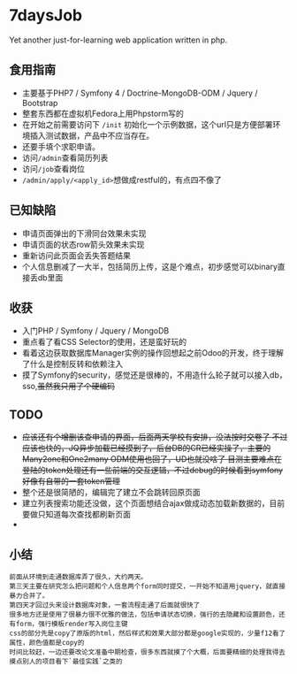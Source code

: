 # 7daysJob
Yet another just-for-learning web application written in php.

## 食用指南
 - 主要基于PHP7 / Symfony 4 / Doctrine-MongoDB-ODM / Jquery / Bootstrap
 - 整套东西都在虚拟机Fedora上用Phpstorm写的
 - 在开始之前需要访问下 `/init` 初始化一个示例数据，这个url只是方便部署环境插入测试数据，产品中不应当存在。
 - 还要手填个求职申请。
 - 访问`/admin`查看简历列表
 - 访问`/job`查看岗位
 - `/admin/apply/<apply_id>`想做成restful的，有点四不像了

## 已知缺陷
 - 申请页面弹出的下滑同台效果未实现
 - 申请页面的状态row箭头效果未实现
 - 重新访问此页面会丢失答题结果
 - 个人信息删减了一大半，包括简历上传，这是个难点，初步感觉可以binary直接丢db里面
 
## 收获
 - 入门PHP / Symfony / Jquery / MongoDB
 - 重点看了看CSS Selector的使用，还是蛮好玩的
 - 看着这边获取数据库Manager实例的操作回想起之前Odoo的开发，终于理解了什么是控制反转和依赖注入
 - 摸了Symfony的security，感觉还是很棒的，不用造什么轮子就可以接入db，sso,~~虽然我只用了个硬编码~~

## TODO
 - ~~应该还有个增删该查申请的界面，后面两天学校有安排，没法按时交卷了
    不过应该也快的，JQ异步加载已经摸到了，后台DB的CR已经实操了，主要的Many2one和One2many ODM使用也回了，UD也就没啥了
    目测主要难点在登陆的token处理还有一些前端的交互逻辑，不过debug的时候看到symfony好像有自带的一套token管理~~
 - 整个还是很简陋的，编辑完了建立不会跳转回原页面
 - 建立列表搜索功能还没做，这个页面想结合ajax做成动态加载新数据的，目前要做只知道每次查找都刷新页面
 - 
 
## 小结
    前面从环境到走通数据库弄了很久，大约两天。
    第三天主要在研究怎么把问题和个人信息两个form同时提交，一开始不知道用jquery，就直接暴力合并了。
    第四天才回过头来设计数据库对象，一套流程走通了后面就很快了
    很多地方还是使用了很暴力很不优雅的做法，包括申请状态切换，强行的去隐藏和设置颜色，还有form，强行模板render写入岗位主键
    css的部分先是copy了原版的html，然后样式和效果大部分都是google实现的，少量f12看了属性，颜色值都是copy的
    时间比较赶，一边还要改论文准备中期检查，很多东西就摸了个大概，后面要精细的处理我得去摸点别人的项目看下`最佳实践`之类的